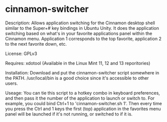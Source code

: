 cinnamon-switcher
=================

Description: Allows application switching for the Cinnamon desktop shell similar to the Super+# key bindings in Ubuntu Unity. It does the application switching based on what's in your favorite applications panel within the Cinnamon menu. Application 1 corresponds to the top favorite, application 2 to the next favorite down, etc.

License: GPLv3

Requires: xdotool (Available in the Linux Mint 11, 12 and 13 reporitories)

Installation: Download and put the cinnamon-switcher script somewhere in the PATH. /usr/local/bin is a good choice since it's accessible to other users.

Useage: You can tie this script to a hotkey combo in keyboard preferences, and then pass it the number of the application to launch or switch to. For example, you could bind Ctrl+1 to 'cinnamon-switcher.sh 1'. Then every time you press the Ctrl and 1 keys the first (top) application in the favorites menu panel will be launched if it's not running, or switched to if it is.
